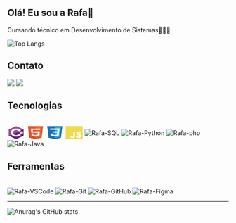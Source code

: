 ## Olá! Eu sou a Rafa👋
Cursando técnico em Desenvolvimento de Sistemas👩🏽‍💻

![Top Langs](https://github-readme-stats.vercel.app/api/top-langs/?username=devraaf&layout=compact&theme=midnight-purple)

## Contato
<div>
<a href = "mailto:campos.raaf333@gmail.com"><img src="https://img.shields.io/badge/-Gmail-%23333?style=for-the-badge&logo=gmail&logoColor=white" target="_blank"></a>
<a href="https://www.linkedin.com/in/rafaela-pereira-campos-4b5641205/" target="_blank"><img src="https://img.shields.io/badge/-LinkedIn-%230077B5?style=for-the-badge&logo=linkedin&logoColor=white" target="_blank"></a> 
</div>

## Tecnologias
<div style="display inline_block"><br/>
  <img align="center" alt="Rafa-CSharp" height="30" width="40" src="https://raw.githubusercontent.com/devicons/devicon/master/icons/csharp/csharp-original.svg">
  <img align="center" alt="Rafa-HTML" height="30" width="40" src="https://raw.githubusercontent.com/devicons/devicon/master/icons/html5/html5-original.svg">
  <img align="center" alt="Rafa-CSS" height="30" width="40" src="https://raw.githubusercontent.com/devicons/devicon/master/icons/css3/css3-original.svg">
  <img align="center" alt="Rafa-JS" height="30" width="40" src="https://raw.githubusercontent.com/devicons/devicon/master/icons/javascript/javascript-plain.svg">
  <img align="center" alt="Rafa-SQL" height="30" width="40" src="https://cdn.jsdelivr.net/gh/devicons/devicon/icons/mysql/mysql-original-wordmark.svg" >
 <img align="center" alt="Rafa-Python" height="30" width="40" src="https://cdn.jsdelivr.net/gh/devicons/devicon@latest/icons/python/python-original.svg" >
 <img align="center" alt="Rafa-php" height="30" width="40" src="https://cdn.jsdelivr.net/gh/devicons/devicon@latest/icons/php/php-original.svg" >
 <img align="center" alt="Rafa-Java" height="30" width="40" src="https://cdn.jsdelivr.net/gh/devicons/devicon@latest/icons/java/java-original.svg" >
</div>

## Ferramentas 
<div style="display inline_block"><br/>
<img align="center" alt="Rafa-VSCode" height="30" width="40" src="https://cdn.jsdelivr.net/gh/devicons/devicon@latest/icons/vscode/vscode-original.svg">
<img align="center" alt="Rafa-Git" height="30" width="40" src="https://cdn.jsdelivr.net/gh/devicons/devicon@latest/icons/git/git-original.svg"> 
<img align="center" alt="Rafa-GitHub" height="30" width="40" src="https://cdn.jsdelivr.net/gh/devicons/devicon@latest/icons/github/github-original.svg"> 
<img align="center" alt="Rafa-Figma" height="30" width="40" src="https://cdn.jsdelivr.net/gh/devicons/devicon@latest/icons/figma/figma-original.svg"> 
</div>
<hr>

![Anurag's GitHub stats](https://github-readme-stats.vercel.app/api?username=devraaf&theme=midnight-purple&show_icons=true)
